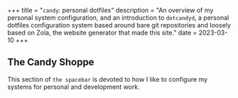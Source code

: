 +++
title = "`candy`: personal dotfiles"
description = "An overview of my personal system configuration, and an introduction to `dotcandyd`, a personal dotfiles configuration system based around bare git repositories and loosely based on Zola, the website generator that made this site."
date = 2023-03-10
+++

## The Candy Shoppe
This section of `the spacebar` is devoted to how I like to configure my systems
for personal and development work.
